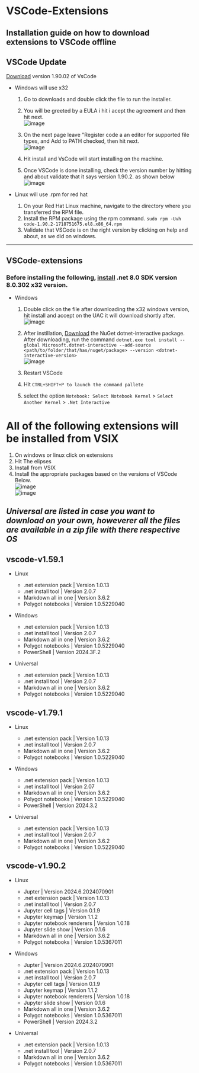 
# VSCode-Extensions

Installation guide on how to download extensions to VSCode offline
---
## VSCode Update
[Download](https://code.visualstudio.com/download) version 1.90.02 of VsCode 
+ Windows will use x32 
  
  1. Go to downloads and double click the file to run the installer.
  
  2.  You will be greeted by a EULA i hit i acept the agreement and then hit next. <br>
![image](https://github.com/Unanimousangel/VSCode/assets/71099427/2ff53d1c-bdf0-41fa-9a95-04cc8f43e0d4)

  
  3.  On the next page leave "Register code a an editor for supported file types, and Add to PATH checked, then hit next. <br>
      ![image](https://github.com/Unanimousangel/VSCode/assets/71099427/131a2993-a1dc-4a38-989a-a660bae31ff2)

  4. Hit install and VsCode will start installing on the machine.
  5. Once VSCode is done installing, check the version number by hitting and about validate that it says version 1.90.2. as shown below  <br>
![image](https://github.com/Unanimousangel/VSCode/assets/71099427/5d7728ac-e87a-487c-b217-1cbe4fbddcdc)

+ Linux will use .rpm for red hat
  1. On your Red Hat Linux machine, navigate to the directory where you transferred the RPM file.
  2. Install the RPM package using the rpm command. 
  `sudo rpm -Uvh code-1.90.2-1718751675.el8.x86_64.rpm` 
  3. Validate that VSCode is on the right version by clicking on help and about, as we did on windows.
---
## VSCode-extensions
### Before installing the following, [install](https://dotnet.microsoft.com/en-us/download/dotnet/8.0) .net 8.0 SDK version 8.0.302 x32 version.
+ Windows
  1. Double click on the file after downloading the x32 windows version, hit install and accept on the UAC it will  download shortly after. <br>
    ![image](https://github.com/Unanimousangel/VSCode/assets/71099427/a38d3db8-7683-4a78-84e6-8734ffa02274)
  2. After instillation, [Download](https://www.nuget.org/packages/Microsoft.dotnet-interactive) the NuGet dotnet-interactive package. After downloading, run the command `dotnet.exe tool install --global Microsoft.dotnet-interactive --add-source <path/to/folder/that/has/nuget/package> --version <dotnet-interactive-version>` <br>
  ![image](https://github.com/user-attachments/assets/1ddf1365-eb57-4ef2-94d4-f3b2ada0acd5)


  3. Restart VSCode
  4. Hit `CTRL+SHIFT+P to launch the command pallete`
  5. select the option `Notebook: Select Notebook Kernel` > `Select Another Kernel` > `.Net Interactive`
# All of the following extensions will be installed from VSIX
1. On windows or linux click on extensions
2. Hit The elipses
3. Install from VSIX
4. Install the appropriate packages based on the versions of VSCode Below. <br>
![image](https://github.com/user-attachments/assets/d5e74959-d000-48cd-a30d-e9f4ae148d12) <br>
![image](https://github.com/user-attachments/assets/8956a121-4eb3-43e5-8d59-277b6d00b732)


## *Universal are listed in case you want to download on your own, howeverer all the files are available in a zip file with there respective OS*
##  vscode-v1.59.1

 + Linux
    + .net extension pack | Version 1.0.13
    + .net install tool | Version 2.0.7
    + Markdown all in one | Version 3.6.2
    + Polygot notebooks | Version 1.0.5229040

  + Windows
    + .net extension pack | Version 1.0.13
    + .net install tool | Version 2.0.7
    + Markdown all in one | Version 3.6.2
    + Polygot notebooks | Version 1.0.5229040
    + PowerShell | Version 2024.3F.2

  + Universal
    + .net extension pack | Version 1.0.13
    + .net install tool | Version 2.0.7
    + Markdown all in one | Version 3.6.2
    + Polygot notebooks | Version 1.0.5229040

## vscode-v1.79.1
  + Linux
    + .net extension pack | Version 1.0.13
    + .net install tool | Version 2.0.7
    + Markdown all in one | Version 3.6.2
    + Polygot notebooks | Version 1.0.5229040
  
  + Windows
    + .net extension pack | Version 1.0.13
    + .net install tool | Version 2.07
    + Markdown all in one | Version 3.6.2
    + Polygot notebooks | Version 1.0.5229040
    + PowerShell | Version 2024.3.2

   
  + Universal
    + .net extension pack | Version 1.0.13
    + .net install tool | Version 2.0.7
    + Markdown all in one | Version 3.6.2
    + Polygot notebooks | Version 1.0.5229040
  
## vscode-v1.90.2
  + Linux
    + Jupter | Version 2024.6.2024070901
    + .net extension pack | Version 1.0.13
    + .net install tool | Version 2.0.7
    + Jupyter cell tags | Version  0.1.9
    + Jupyter keymap | Version 1.1.2
    + Jupyter notebook renderers | Version 1.0.18
    + Jupyter slide show | Version  0.1.6
    + Markdown all in one | Version 3.6.2
    + Polygot notebooks | Version 1.0.5367011
  
  + Windows
    + Jupter | Version 2024.6.2024070901
    + .net extension pack | Version 1.0.13
    + .net install tool | Version 2.0.7
    + Jupyter cell tags | Version  0.1.9
    + Jupyter keymap | Version 1.1.2
    + Jupyter notebook renderers | Version 1.0.18
    + Jupyter slide show | Version  0.1.6
    + Markdown all in one | Version 3.6.2
    + Polygot notebooks | Version 1.0.5367011
    + PowerShell | Version 2024.3.2 
  
  + Universal
    + .net extension pack | Version 1.0.13
    + .net install tool | Version 2.0.7
    + Markdown all in one | Version 3.6.2
    + Polygot notebooks | Version 1.0.5367011
















